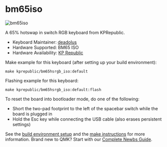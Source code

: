# bm65iso

![bm65iso](https://ae01.alicdn.com/kf/He2fd118856c7490292bc3c299049fdbcp.jpg)

A 65% hotswap in switch RGB keyboard from KPRepublic.

* Keyboard Maintainer: [deadolus](https://github.com/deadolus)
* Hardware Supported: BM65 ISO
* Hardware Availability: [KP Republic](https://kprepublic.com/products/bm65rgb-bm65-iso-rgb-65-hot-swappable-custom-mechanical-keyboard-pcb-programmed-qmk-via-firmware-rgb-switch-underglow-type-c)

Make example for this keyboard (after setting up your build environment):

    make kprepublic/bm65hsrgb_iso:default

Flashing example for this keyboard:

    make kprepublic/bm65hsrgb_iso:default:flash

To reset the board into bootloader mode, do one of the following:

* Short the two-pad footprint to the left of the spacebar switch while the board is plugged in
* Hold the Esc key while connecting the USB cable (also erases persistent settings)

See the [build environment setup](https://docs.qmk.fm/#/getting_started_build_tools) and the [make instructions](https://docs.qmk.fm/#/getting_started_make_guide) for more information. Brand new to QMK? Start with our [Complete Newbs Guide](https://docs.qmk.fm/#/newbs).
